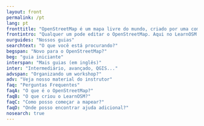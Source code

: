 ```yaml
---
layout: front
permalink: /pt
lang: pt
fronttitle: "OpenStreetMap é um mapa livre do mundo, criado por uma comunidade crescente de mapeadores."
frontintro: "Qualquer um pode editar o OpenStreetMap. Aqui no LearnOSM você encontra guias passo-a-passo e fáceis de aprender sobre como contribuir e utilizar dados do OpenStreetMap. Se você quer em realizar uma oficina sobre o OpenStreetMap, confira os materiais de treinamento disponíveis neste site."
ourguides: "Nossos guias"
searchtext: "O que você está procurando?"
begspan: "Novo para o OpenStreetMap?"
beg: "guia iniciante"
interspan: "Mais guias (em inglês)"
inter: "Intermediário, avançado, QGIS..."
advspan: "Organizando um workshop?"
adv: "Veja nosso material do instrutor"
faq: "Perguntas Frequentes"
faqA: "O que é o OpenStreetMap?"
faqB: "O que criou o LearnOSM?"
faqC: "Como posso começar a mapear?"
faqD: "Onde posso encontrar ajuda adicional?"
nosearch: true
---
```

